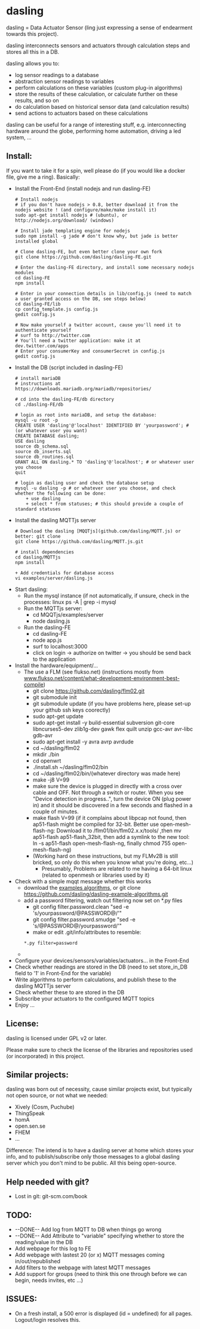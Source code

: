 dasling
=======

dasling = Data Actuator Sensor (ling just expressing a sense of endearment towards this project).

dasling interconnects sensors and actuators through calculation steps and stores all this in a DB.

dasling allows you to:
+ log sensor readings to a database
+ abstraction sensor readings to variables
+ perform calculations on these variables (custom plug-in algorithms)
+ store the results of these calculation, or calculate further on these results, and so on
+ do calculation based on historical sensor data (and calculation results) 
+ send actions to actuators based on these calculations

dasling can be useful for a range of interesting stuff, e.g. interconnecting hardware around the globe, performing home automation, driving a led system, ...

Install:
--------

If you want to take it for a spin, well please do (if you would like a docker file, give me a ring).
Basically:
+ Install the Front-End (install nodejs and run dasling-FE)
    ```
    # Install nodejs
    # if you don't have nodejs > 0.8, better download it from the nodejs website ! (and configure/make/make install it)
    sudo apt-get install nodejs # (ubuntu), or http://nodejs.org/download/ (windows)

    # Install jade templating engine for nodejs
    sudo npm install -g jade # don't know why, but jade is better installed global
    
    # Clone dasling-FE, but even better clone your own fork
    git clone https://github.com/dasling/dasling-FE.git 
    
    # Enter the dasling-FE directory, and install some necessary nodejs modules
    cd dasling-FE
    npm install
    
    # Enter in your connection details in lib/config.js (need to match a user granted access on the DB, see steps below)
    cd dasling-FE/lib
    cp config_template.js config.js
    gedit config.js
    
    # Now make yourself a twitter account, cause you'll need it to authenticate yourself
    # surf to http://twitter.com
    # You'll need a twitter application: make it at dev.twitter.com/apps
    # Enter your consumerKey and consumerSecret in config.js
    gedit config.js    
    
    ```
+ Install the DB (script included in dasling-FE)
    ```
    # install mariaDB
    # instructions at https://downloads.mariadb.org/mariadb/repositories/

    # cd into the dasling-FE/db directory
    cd ./dasling-FE/db
    
    # login as root into mariaDB, and setup the database:
    mysql -u root -p
    CREATE USER 'dasling'@'localhost' IDENTIFIED BY 'yourpassword'; #(or whatever user you want)
    CREATE DATABASE dasling;
    USE dasling
    source db_schema.sql
    source db_inserts.sql
    source db_routines.sql
    GRANT ALL ON dasling.* TO 'dasling'@'localhost'; # or whatever user you choose
    quit
    
    # login as dasling user and check the database setup
    mysql -u dasling -p # or whatever user you choose, and check whether the following can be done:
        + use dasling
        + select * from statuses; # this should provide a couple of standard statuses
    ```
+ Install the dasling MQTTjs server
    ```
    # Download the dasling [MQQTjs](github.com/dasling/MQTT.js) or better: git clone
    git clone https://github.com/dasling/MQTT.js.git
     
    # install dependencies 
    cd dasling/MQTTjs
    npm install

    + Add credentials for database access
    vi examples/server/dasling.js
    ```
+ Start dasling:
    + Run the mysql instance (if not automatically, if unsure, check in the processes: linux ps -A | grep -i mysql
    + Run the MQTTjs server:
        + cd MQQTjs/examples/server
        + node dasling.js
    + Run the dasling-FE
        + cd dasling-FE
        + node app.js
        + surf to localhost:3000
        + click on login -> authorize on twitter -> you should be send back to the application
+ Install the hardware/equipment/...
    + The use a FLM (see flukso.net) (instructions mostly from www.flukso.net/content/what-development-environment-best-compile)
        + git clone https://github.com/dasling/flm02.git
        + git submodule init
        + git submodule update (if you have problems here, please set-up your github ssh keys coorectly)
        + sudo apt-get update
        + sudo apt-get install -y build-essential subversion git-core libncurses5-dev zlib1g-dev gawk flex quilt unzip gcc-avr avr-libc gdb-avr
        + sudo apt-get install -y avra avrp avrdude
        + cd ~/dasling/flm02
        + mkdir ./bin
        + cd openwrt
        + ./install.sh ~/dasling/flm02/bin
        + cd ~/dasling/flm02/bin/(whatever directory was made here)
        + make -j8 V=99
        + make sure the device is plugged in directly with a cross over cable and OFF. Not through a switch or router. When you see "Device detection in progress..", turn the device ON (plug power in) and it should be discovered in a few seconds and flashed in a couple of minutes.
        + make flash V=99 (if it complains about libpcap not found, then ap51-flash might be compiled for 32-bit. Better use open-mesh-flash-ng: Download it to /flm01/bin/flm02.x.x/tools/ ,then mv ap51-flash ap51-flash_32bit, then add a symlink to the new tool: ln -s ap51-flash open-mesh-flash-ng, finally chmod 755 open-mesh-flash-ng)
        + (Working hard on these instructions, but my FLMv2B is still bricked, so only do this when you know what you're doing, etc...)
            + Presumably, Problems are related to me having a 64-bit linux (related to openmesh or libraries used by it) 
+ Check with a simple mqqt message whether this works
    + download the [examples algorithms](http://github.com/dasling/dasling-example-algorithms), or git clone https://github.com/dasling/dasling-example-algorithms.git
    + add a password filtering, watch out filtering now set on *.py files
        + git config filter.password.clean "sed -e 's/yourpassword/@PASSWORD@/'"
        + git config filter.password.smudge "sed -e 's/@PASSWORD@/yourpassword/'"
        + make or edit .git/info/attributes to resemble:
        ```
        *.py filter=password
        ```
     +
+ Configure your devices/sensors/variables/actuators... in the Front-End
+ Check whether readings are stored in the DB (need to set store_in_DB field to '1' in Front-End for the variable)
+ Write algorithms to perform calculations, and publish these to the dasling MQTTjs server
+ Check whether these to are stored in the DB
+ Subscribe your actuators to the configured MQTT topics
+ Enjoy ...

License:
--------
dasling is licensed under GPL v2 or later.

Please make sure to check the license of the libraries and repositories used (or incorporated) in this project.

Similar projects:
-----------------
dasling was born out of necessity, cause similar projects exist, but typically not open source, or not what we needed:
+ Xively (Cosm, Puchube)
+ ThingSpeak
+ homA
+ open.sen.se
+ FHEM
+ ...

Difference: The intend is to have a dasling server at home which stores your info, and to publish/subscribe only those messages to a global dasling server which you don't mind to be public.
All this being open-source.


Help needed with git?
------------
+ Lost in git: git-scm.com/book


TODO:
-----
+ --DONE-- Add log from MQTT to DB when things go wrong
+ --DONE-- Add Attribute to "variable" specifying whether to store the reading/value in the DB
+ Add webpage for this log to FE 
+ Add webpage with lastest 20 (or x) MQTT messages coming in/out/republished
+ Add filters to the webpage with latest MQTT messages
+ Add support for groups (need to think this one through before we can begin, needs invites, etc ...)

ISSUES:
-------
+ On a fresh install, a 500 error is displayed (id = undefined) for all pages. Logout/login resolves this. 
